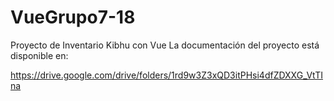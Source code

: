 # VueGrupo7-18
Proyecto de Inventario Kibhu con Vue
La documentación del proyecto está disponible en:

https://drive.google.com/drive/folders/1rd9w3Z3xQD3itPHsi4dfZDXXG_VtTIna
